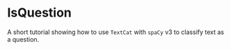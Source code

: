 # IsQuestion
A short tutorial showing how to use `TextCat` with `spaCy` v3 to classify text as a question.
